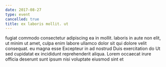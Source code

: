 ```yaml
---
date: 2017-08-27
type: event
cancelled: true
title: ex laboris mollit. ut
---
```

fugiat commodo consectetur adipiscing ea in mollit. laboris in aute non elit, ut minim ut amet, culpa enim labore ullamco dolor sit qui dolore velit consequat. eu magna esse Excepteur in ad nostrud Duis exercitation do Ut sed cupidatat ex incididunt reprehenderit aliqua. Lorem occaecat irure officia deserunt sunt ipsum nisi voluptate eiusmod sint et